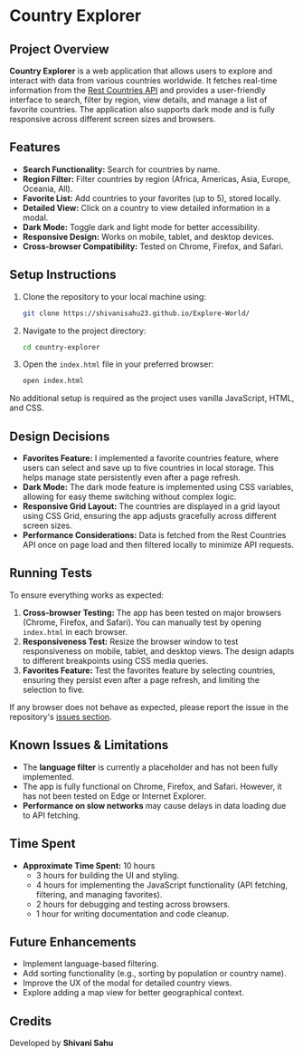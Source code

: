 # Country Explorer

## Project Overview

**Country Explorer** is a web application that allows users to explore and interact with data from various countries worldwide. It fetches real-time information from the [Rest Countries API](https://restcountries.com/) and provides a user-friendly interface to search, filter by region, view details, and manage a list of favorite countries. The application also supports dark mode and is fully responsive across different screen sizes and browsers.

## Features

- **Search Functionality:** Search for countries by name.
- **Region Filter:** Filter countries by region (Africa, Americas, Asia, Europe, Oceania, All).
- **Favorite List:** Add countries to your favorites (up to 5), stored locally.
- **Detailed View:** Click on a country to view detailed information in a modal.
- **Dark Mode:** Toggle dark and light mode for better accessibility.
- **Responsive Design:** Works on mobile, tablet, and desktop devices.
- **Cross-browser Compatibility:** Tested on Chrome, Firefox, and Safari.

## Setup Instructions

1. Clone the repository to your local machine using:
   ```bash
   git clone https://shivanisahu23.github.io/Explore-World/
   ```
2. Navigate to the project directory:
   ```bash
   cd country-explorer
   ```
3. Open the `index.html` file in your preferred browser:
   ```bash
   open index.html
   ```

No additional setup is required as the project uses vanilla JavaScript, HTML, and CSS.

## Design Decisions

- **Favorites Feature:** I implemented a favorite countries feature, where users can select and save up to five countries in local storage. This helps manage state persistently even after a page refresh.
- **Dark Mode:** The dark mode feature is implemented using CSS variables, allowing for easy theme switching without complex logic.
- **Responsive Grid Layout:** The countries are displayed in a grid layout using CSS Grid, ensuring the app adjusts gracefully across different screen sizes.
- **Performance Considerations:** Data is fetched from the Rest Countries API once on page load and then filtered locally to minimize API requests.

## Running Tests

To ensure everything works as expected:

1. **Cross-browser Testing:** The app has been tested on major browsers (Chrome, Firefox, and Safari). You can manually test by opening `index.html` in each browser.
2. **Responsiveness Test:** Resize the browser window to test responsiveness on mobile, tablet, and desktop views. The design adapts to different breakpoints using CSS media queries.
3. **Favorites Feature:** Test the favorites feature by selecting countries, ensuring they persist even after a page refresh, and limiting the selection to five.

If any browser does not behave as expected, please report the issue in the repository's [issues section](#).

## Known Issues & Limitations

- The **language filter** is currently a placeholder and has not been fully implemented.
- The app is fully functional on Chrome, Firefox, and Safari. However, it has not been tested on Edge or Internet Explorer.
- **Performance on slow networks** may cause delays in data loading due to API fetching.

## Time Spent

- **Approximate Time Spent:** 10 hours
  - 3 hours for building the UI and styling.
  - 4 hours for implementing the JavaScript functionality (API fetching, filtering, and managing favorites).
  - 2 hours for debugging and testing across browsers.
  - 1 hour for writing documentation and code cleanup.

## Future Enhancements

- Implement language-based filtering.
- Add sorting functionality (e.g., sorting by population or country name).
- Improve the UX of the modal for detailed country views.
- Explore adding a map view for better geographical context.

## Credits

Developed by **Shivani Sahu**
